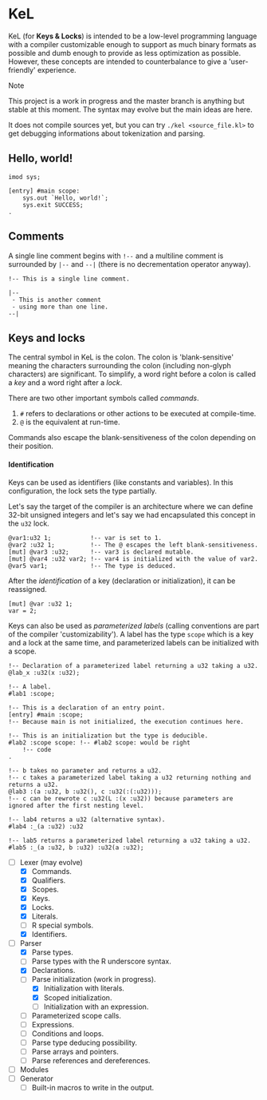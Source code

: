 # KeL
KeL (for **Keys & Locks**) is intended to be a low-level programming language with a compiler customizable enough to support as much binary formats as possible and dumb enough to provide as less optimization as possible. However, these concepts are intended to counterbalance to give a 'user-friendly' experience.

> [!NOTE]
> This project is a work in progress and the master branch is anything but stable at this moment. The syntax may evolve but the main ideas are here.
>
> It does not compile sources yet, but you can try `./kel <source_file.kl>` to get debugging informations about tokenization and parsing.

## Hello, world!
```
imod sys;

[entry] #main scope:
    sys.out `Hello, world!`;
    sys.exit SUCCESS;
.
```

## Comments
A single line comment begins with `!--` and a multiline comment is surrounded by `|--` and `--|` (there is no decrementation operator anyway).

```
!-- This is a single line comment.

|--
 - This is another comment
 - using more than one line.
--|
```

## Keys and locks
The central symbol in KeL is the colon. The colon is 'blank-sensitive' meaning the characters surrounding the colon (including non-glyph characters) are significant. To simplify, a word right before a colon is called a _key_ and a word right after a _lock_.

There are two other important symbols called _commands_.
1. `#` refers to declarations or other actions to be executed at compile-time.
2. `@` is the equivalent at run-time.

Commands also escape the blank-sensitiveness of the colon depending on their position.

#### Identification
Keys can be used as identifiers (like constants and variables). In this configuration, the lock sets the type partially.

Let's say the target of the compiler is an architecture where we can define 32-bit unsigned integers and let's say we had encapsulated this concept in the `u32` lock.
```
@var1:u32 1;           !-- var is set to 1.
@var2 :u32 1;          !-- The @ escapes the left blank-sensitiveness.
[mut] @var3 :u32;      !-- var3 is declared mutable.
[mut] @var4 :u32 var2; !-- var4 is initialized with the value of var2.
@var5 var1;            !-- The type is deduced.
```

After the _identification_ of a key (declaration or initialization), it can be reassigned.
```
[mut] @var :u32 1;
var = 2;
```

Keys can also be used as _parameterized labels_ (calling conventions are part of the compiler 'customizability'). A label has the type `scope` which is a key and a lock at the same time, and parameterized labels can be initialized with a scope.
```
!-- Declaration of a parameterized label returning a u32 taking a u32.
@lab_x :u32(x :u32);

!-- A label.
#lab1 :scope;

!-- This is a declaration of an entry point.
[entry] #main :scope;
!-- Because main is not initialized, the execution continues here.

!-- This is an initialization but the type is deducible.
#lab2 :scope scope: !-- #lab2 scope: would be right
    !-- code
.

!-- b takes no parameter and returns a u32.
!-- c takes a parameterized label taking a u32 returning nothing and returns a u32.
@lab3 :(a :u32, b :u32(), c :u32(:(:u32)));
!-- c can be rewrote c :u32(L :(x :u32)) because parameters are ignored after the first nesting level.

!-- lab4 returns a u32 (alternative syntax).
#lab4 :_(a :u32) :u32

!-- lab5 returns a parameterized label returning a u32 taking a u32.
#lab5 :_(a :u32, b :u32) :u32(a :u32);
```

- [ ] Lexer (may evolve)
    - [x] Commands.
    - [x] Qualifiers.
    - [x] Scopes.
    - [x] Keys.
    - [x] Locks.
    - [x] Literals.
    - [ ] R special symbols.
    - [x] Identifiers.
- [ ] Parser
    - [x] Parse types.
    - [ ] Parse types with the R underscore syntax.
    - [x] Declarations.
    - [ ] Parse initialization (work in progress).
        - [x] Initialization with literals.
        - [x] Scoped initialization.
        - [ ] Initialization with an expression.
    - [ ] Parameterized scope calls.
    - [ ] Expressions.
    - [ ] Conditions and loops.
    - [ ] Parse type deducing possibility.
    - [ ] Parse arrays and pointers.
    - [ ] Parse references and dereferences.
- [ ] Modules
- [ ] Generator
    - [ ] Built-in macros to write in the output.
